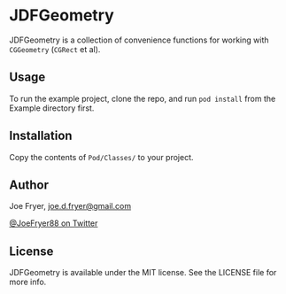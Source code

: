 # JDFGeometry

JDFGeometry is a collection of convenience functions for working with `CGGeometry` (`CGRect` et al).

## Usage

To run the example project, clone the repo, and run `pod install` from the Example directory first.

## Installation

Copy the contents of `Pod/Classes/` to your project.

## Author

Joe Fryer, joe.d.fryer@gmail.com

[@JoeFryer88 on Twitter](https://twitter.com/joefryer88)

## License

JDFGeometry is available under the MIT license. See the LICENSE file for more info.

